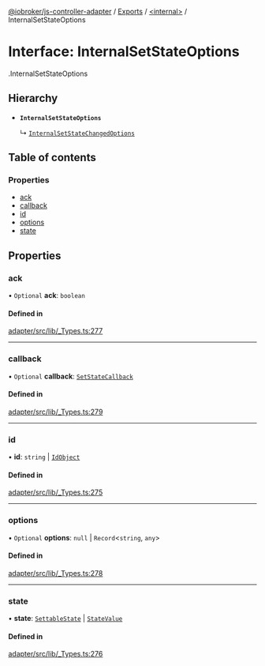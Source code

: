 [@iobroker/js-controller-adapter](../README.md) / [Exports](../modules.md) / [<internal\>](../modules/internal_.md) / InternalSetStateOptions

# Interface: InternalSetStateOptions

[<internal>](../modules/internal_.md).InternalSetStateOptions

## Hierarchy

- **`InternalSetStateOptions`**

  ↳ [`InternalSetStateChangedOptions`](internal_.InternalSetStateChangedOptions.md)

## Table of contents

### Properties

- [ack](internal_.InternalSetStateOptions.md#ack)
- [callback](internal_.InternalSetStateOptions.md#callback)
- [id](internal_.InternalSetStateOptions.md#id)
- [options](internal_.InternalSetStateOptions.md#options)
- [state](internal_.InternalSetStateOptions.md#state)

## Properties

### ack

• `Optional` **ack**: `boolean`

#### Defined in

[adapter/src/lib/_Types.ts:277](https://github.com/ioBroker/ioBroker.js-controller/blob/9bd0ce3f/packages/adapter/src/lib/_Types.ts#L277)

___

### callback

• `Optional` **callback**: [`SetStateCallback`](../modules/internal_.md#setstatecallback)

#### Defined in

[adapter/src/lib/_Types.ts:279](https://github.com/ioBroker/ioBroker.js-controller/blob/9bd0ce3f/packages/adapter/src/lib/_Types.ts#L279)

___

### id

• **id**: `string` \| [`IdObject`](internal_.IdObject.md)

#### Defined in

[adapter/src/lib/_Types.ts:275](https://github.com/ioBroker/ioBroker.js-controller/blob/9bd0ce3f/packages/adapter/src/lib/_Types.ts#L275)

___

### options

• `Optional` **options**: ``null`` \| `Record`<`string`, `any`\>

#### Defined in

[adapter/src/lib/_Types.ts:278](https://github.com/ioBroker/ioBroker.js-controller/blob/9bd0ce3f/packages/adapter/src/lib/_Types.ts#L278)

___

### state

• **state**: [`SettableState`](../modules/internal_.md#settablestate) \| [`StateValue`](../modules/internal_.md#statevalue)

#### Defined in

[adapter/src/lib/_Types.ts:276](https://github.com/ioBroker/ioBroker.js-controller/blob/9bd0ce3f/packages/adapter/src/lib/_Types.ts#L276)
